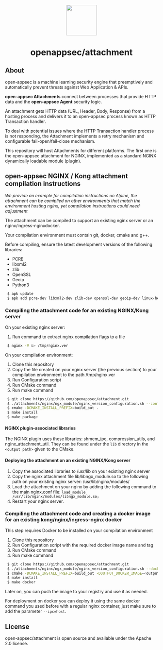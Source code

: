 <div align=center>
<img src="https://i2-s3-ui-static-content-prod-10.s3.eu-west-1.amazonaws.com/elpis/tree-no-bg-256.png" width="100" height="100"> 
<h1>openappsec/attachment</h1>
</div>

## About

open-appsec is a machine learning security engine that preemptively and automatically prevent threats against Web Application & APIs.

<strong>open-appsec Attachments</strong> connect between processes that provide HTTP data and the <strong>open-appsec Agent</strong> security logic.

An attachment gets HTTP data (URL, Header, Body, Response) from a hosting process and delivers it to an open-appsec process known as HTTP Transaction handler.

To deal with potential issues where the HTTP Transaction handler process is not responding, the Attachment implements a retry mechanism and configurable fail-open/fail-close mechanism.

This repository will host Attachments for different platforms. The first one is the open-appsec attachment for NGINX, implemented as a standard NGINX dynamically loadable module (plugin).


## open-appsec NGINX / Kong attachment compilation instructions
*We provide an example for compilation instructions on Alpine, the attachment can be comiplied on other environments that match the environment hosting nginx, yet compilation instructions could need adjustment*

The attachment can be compiled to support an existing nginx server or an nginx/ingress-nginxdocker.

Your compilation environment must contain git, docker, cmake and g++.

Before compiling, ensure the latest development versions of the following libraries:

* PCRE
* libxml2
* zlib
* OpenSSL
* Geoip
* Python3

```bash
 $ apk update
 $ apk add pcre-dev libxml2-dev zlib-dev openssl-dev geoip-dev linux-headers python3
```

### Compiling the attachment code for an existing NGINX/Kong server

On your existing nginx server:
1. Run command to extract nginx compilation flags to a file

```bash
 $ nginx -V &> /tmp/nginx.ver
```

On your compilation environment:
1. Clone this repository
2. Copy the file created on your nginx server (the previous section) to your compilation environment to the path /tmp/nginx.ver
3. Run Configuration script
4. Run CMake command
5. Run make command

```bash
 $ git clone https://github.com/openappsec/attachment.git
 $ ./attachments/nginx/ngx_module/nginx_version_configuration.sh --conf /tmp/nginx.ver build_out
 $ cmake -DCMAKE_INSTALL_PREFIX=build_out .
 $ make install
 $ make package 
```

#### NGINX plugin-associated libraries
The NGINX plugin uses these libraries: shmem_ipc, compression_utils, and nginx_attachment_util.
They can be found under the `lib` directory in the `<output path>` given to the CMake.

#### Deploying the attachment on an existing NGINX/Kong server

1. Copy the associated libraries to /usr/lib on your existing nginx server
2. Copy the nginx attachment file lib/libngx_module.so to the following path on your existing nginx server: /usr/lib/nginx/modules/
3. Load the attachment on your nginx by adding the following command to the main nginx.conf file: 
   `load_module /usr/lib/nginx/modules/libngx_module.so;`
4. Restart your nginx server.

### Compiling the attachment code and creating a docker image for an existing kong/nginx/ingress-nginx docker

This step requires Docker to be installed on your compilation environment

1. Clone this repository
3. Run Configuration script with the required docker image name and tag
4. Run CMake command
5. Run make command

```bash
 $ git clone https://github.com/openappsec/attachment.git
 $ ./attachments/nginx/ngx_module/nginx_version_configuration.sh --docker <input docker image> build_out
 $ cmake -DCMAKE_INSTALL_PREFIX=build_out -DOUTPUT_DOCKER_IMAGE=<output docker image> .
 $ make install
 $ make docker
```

Later on, you can push the image to your registry and use it as needed.

For deployment on docker you can deploy it using the same docker command you used before with a regular nginx container, just make sure to add the parameter `--ipc=host`. 


## License    

open-appsec/attachment is open source and available under the Apache 2.0 license.
